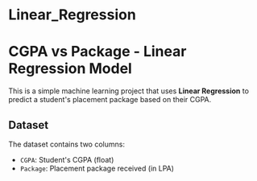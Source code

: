 # Linear_Regression
# CGPA vs Package - Linear Regression Model

This is a simple machine learning project that uses **Linear Regression** to predict a student's placement package based on their CGPA.

## Dataset

The dataset contains two columns:
- `CGPA`: Student's CGPA (float)
- `Package`: Placement package received (in LPA)


